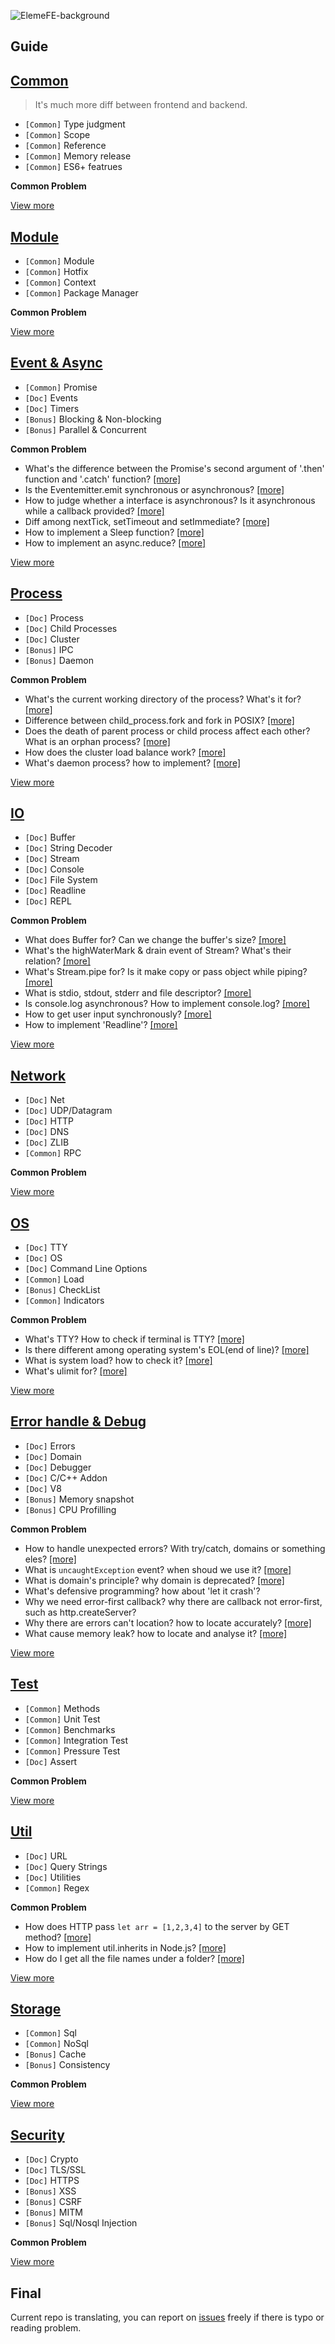 ![ElemeFE-background](/assets/ElemeFE-background.png)

## Guide


## [Common](/sections/en-us/common.md)

> It's much more diff between frontend and backend.

* `[Common]` Type judgment
* `[Common]` Scope
* `[Common]` Reference
* `[Common]` Memory release
* `[Common]` ES6+ featrues

**Common Problem**

[View more](/sections/en-us/js-basic.md)

## [Module](/sections/en-us/module.md)

* `[Common]` Module
* `[Common]` Hotfix
* `[Common]` Context
* `[Common]` Package Manager

**Common Problem**


[View more](/sections/en-us/module.md)

## [Event & Async](/sections/en-us/event-async.md)

* `[Common]` Promise
* `[Doc]` Events
* `[Doc]` Timers
* `[Bonus]` Blocking & Non-blocking
* `[Bonus]` Parallel & Concurrent

**Common Problem**

* What's the difference between the Promise's second argument of '.then' function and '.catch' function? [[more]](/sections/en-us/event-async.md#q-1)
* Is the Eventemitter.emit synchronous or asynchronous? [[more]](/sections/en-us/event-async.md#q-2)
* How to judge whether a interface is asynchronous? Is it asynchronous while a callback provided? [[more]](/sections/en-us/event-async.md#q-3)
* Diff among nextTick, setTimeout and setImmediate? [[more]](/sections/en-us/event-async.md#q-4)
* How to implement a Sleep function? [[more]](/sections/en-us/event-async.md#q-5)
* How to implement an async.reduce? [[more]](/sections/en-us/event-async.md#q-6)

[View more](/sections/en-us/event-async.md)

## [Process](/sections/en-us/process.md)

* `[Doc]` Process
* `[Doc]` Child Processes
* `[Doc]` Cluster
* `[Bonus]` IPC
* `[Bonus]` Daemon

**Common Problem**

* What's the current working directory of the process? What's it for? [[more]](/sections/en-us/process.md#q-cwd)
* Difference between child_process.fork and fork in POSIX? [[more]](/sections/en-us/process.md#q-fork)
* Does the death of parent process or child process  affect each other? What is an orphan process? [[more]](/sections/en-us/process.md#q-child)
* How does the cluster load balance work? [[more]](/sections/en-us/process.md#how-it-works)
* What's daemon process? how to implement? [[more]](/sections/en-us/process.md#daemon-process)

[View more](/sections/en-us/process.md)


## [IO](/sections/en-us/io.md)

* `[Doc]` Buffer
* `[Doc]` String Decoder
* `[Doc]` Stream
* `[Doc]` Console
* `[Doc]` File System
* `[Doc]` Readline
* `[Doc]` REPL

**Common Problem**

* What does Buffer for? Can we change the buffer's size? [[more]](/sections/en-us/io.md#buffer)
* What's the highWaterMark & drain event of Stream? What's their relation? [[more]](/sections/en-us/io.md#buffer-2)
* What's Stream.pipe for? Is it make copy or pass object while piping? [[more]](/sections/en-us/io.md#pipe)
* What is stdio, stdout, stderr and file descriptor? [[more]](/sections/en-us/io.md#file)
* Is console.log asynchronous? How to implement console.log? [[more]](/sections/en-us/io.md#console)
* How to get user input synchronously?  [[more]](/sections/en-us/io.md#how-to-get-user-input-synchronizely)
* How to implement 'Readline'? [[more]](/sections/en-us/io.md#readline)

[View more](/sections/en-us/io.md)

## [Network](/sections/en-us/network.md)

* `[Doc]` Net
* `[Doc]` UDP/Datagram
* `[Doc]` HTTP
* `[Doc]` DNS
* `[Doc]` ZLIB
* `[Common]` RPC

**Common Problem**


[View more](/sections/en-us/network.md)

## [OS](/sections/en-us/os.md)

* `[Doc]` TTY
* `[Doc]` OS
* `[Doc]` Command Line Options
* `[Common]` Load
* `[Bonus]` CheckList
* `[Common]` Indicators

**Common Problem**

* What's TTY? How to check if terminal is TTY? [[more]](/sections/en-us/os.md#tty)
* Is there different among operating system's EOL(end of line)? [[more]](/sections/en-us/os.md#os)
* What is system load? how to check it? [[more]](/sections/en-us/os.md#load)
* What's ulimit for? [[more]](/sections/en-us/os.md#ulimit)

[View more](/sections/en-us/os.md)

## [Error handle & Debug](/sections/en-us/error.md)

* `[Doc]` Errors
* `[Doc]` Domain
* `[Doc]` Debugger
* `[Doc]` C/C++ Addon
* `[Doc]` V8
* `[Bonus]` Memory snapshot
* `[Bonus]` CPU Profilling

**Common Problem**

* How to handle unexpected errors? With try/catch, domains or something eles? [[more]](/sections/en-us/error.md#q-handle-error)
* What is `uncaughtException` event? when shoud we use it? [[more]](/sections/en-us/error.md#uncaughtexception)
* What is domain's principle? why domain is deprecated? [[more]](/sections/en-us/error.md#domain)
* What's defensive programming? how about 'let it crash'?
* Why we need error-first callback? why there are callback not error-first, such as http.createServer?
* Why there are errors can't location? how to locate accurately? [[more]](/sections/en-us/error.md#error-stack-is-missing)
* What cause memory leak? how to locate and analyse it? [[more]](/sections/en-us/error.md#memory-snapshots)

[View more](/sections/en-us/error.md)

## [Test](/sections/en-us/test.md)

* `[Common]` Methods
* `[Common]` Unit Test
* `[Common]` Benchmarks
* `[Common]` Integration Test
* `[Common]` Pressure Test
* `[Doc]` Assert

**Common Problem**


[View more](/sections/en-us/test.md)

## [Util](/sections/en-us/util.md)

* `[Doc]` URL
* `[Doc]` Query Strings
* `[Doc]` Utilities
* `[Common]` Regex

**Common Problem**

* How does HTTP pass `let arr = [1,2,3,4]` to the server by GET method? [[more]](/sections/en-us/util.md#get-param)
* How to implement util.inherits in Node.js? [[more]](/sections/en-us/util.md#utilinherits)
* How do I get all the file names under a folder? [[more]](/sections/en-us/util.md#q-traversal)

[View more](/sections/en-us/util.md)

## [Storage](/sections/en-us/storage.md)

* `[Common]` Sql
* `[Common]` NoSql
* `[Bonus]` Cache
* `[Bonus]` Consistency

**Common Problem**


[View more](/sections/en-us/storage.md)

## [Security](/sections/en-us/security.md)

* `[Doc]` Crypto
* `[Doc]` TLS/SSL
* `[Doc]` HTTPS
* `[Bonus]` XSS
* `[Bonus]` CSRF
* `[Bonus]` MITM
* `[Bonus]` Sql/Nosql Injection

**Common Problem**


[View more](/sections/en-us/security.md)

## Final

Current repo is translating, you can report on [issues](https://github.com/ElemeFE/node-interview/issues) freely if there is typo or reading problem.

